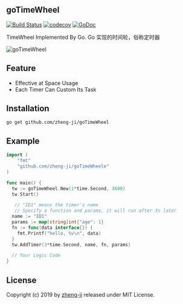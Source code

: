 ## goTimeWheel

[![Build Status](https://travis-ci.org/zheng-ji/goTimeWheel.svg)](https://travis-ci.org/zheng-ji/goTimeWheel)
[![codecov](https://codecov.io/gh/zheng-ji/goTimeWheel/branch/master/graph/badge.svg)](https://codecov.io/gh/zheng-ji/goTimeWheel)
[![GoDoc](https://godoc.org/github.com/zheng-ji/goTimeWheele?status.svg)](https://godoc.org/github.com/zheng-ji/goTimeWheel)

TimeWheel Implemented By Go.
Go 实现的时间轮，俗称定时器

![goTimeWheel](https://github.com/zheng-ji/goTimeWheel/blob/master/goTimeWheel.png)

Feature
--------

* Effective at Space Usage
* Each Timer Can Custom Its Task


Installation
-------------

```
go get github.com/zheng-ji/goTimeWheel
```

Example
-------

```go
import (
	"fmt"
	"github.com/zheng-ji/goTimeWheele"
)

func main() {
  tw := goTimeWheel.New(1*time.Second, 3600)
  tw.Start()

   // "ID1" means the timer's name
   // Specify a function and params, it will run after 3s later
  name := "ID1"
  params := map[string]int{"age": 1}
  fn := func(data interface{}) {
	fmt.Printf("hello, %v\n", data)
  }
  tw.AddTimer(3*time.Second, name, fn, params)

  // Your Logic Code
}
```

License
-------

Copyright (c) 2019 by [zheng-ji](http://zheng-ji.info) released under MIT License.

